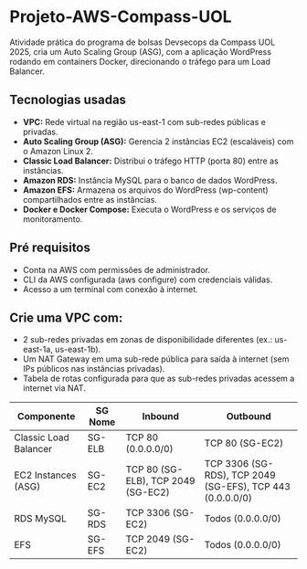 # Projeto-AWS-Compass-UOL
Atividade prática do programa de bolsas Devsecops da Compass UOL 2025, cria um Auto Scaling Group (ASG), com a aplicação WordPress rodando em containers Docker, direcionando o tráfego para um Load Balancer.

## Tecnologias usadas
- **VPC:** Rede virtual na região us-east-1 com sub-redes públicas e privadas.
- **Auto Scaling Group (ASG):** Gerencia 2 instâncias EC2 (escaláveis) com o Amazon Linux 2.
- **Classic Load Balancer:** Distribui o tráfego HTTP (porta 80) entre as instâncias.
- **Amazon RDS:** Instância MySQL para o banco de dados WordPress.
- **Amazon EFS:** Armazena os arquivos do WordPress (wp-content) compartilhados entre as instâncias.
- **Docker e Docker Compose:** Executa o WordPress e os serviços de monitoramento.

## Pré requisitos
- Conta na AWS com permissões de administrador.
- CLI da AWS configurada (aws configure) com credenciais válidas.
- Acesso a um terminal com conexão à internet.

## Crie uma VPC com:
- 2 sub-redes privadas em zonas de disponibilidade diferentes (ex.: us-east-1a, us-east-1b).
- Um NAT Gateway em uma sub-rede pública para saída à internet (sem IPs públicos nas instâncias privadas).
- Tabela de rotas configurada para que as sub-redes privadas acessem a internet via NAT.

| Componente | SG Nome | Inbound | Outbound |
|------------|--------|---------|----------|
| Classic Load Balancer |  SG-ELB  |  TCP 80 (0.0.0.0/0) | TCP 80 (SG-EC2) |
| EC2 Instances (ASG) |	SG-EC2 |	TCP 80 (SG-ELB), TCP 2049 (SG-EC2) |	TCP 3306 (SG-RDS), TCP 2049 (SG-EFS), TCP 443 (0.0.0.0/0) |
| RDS MySQL	| SG-RDS |	TCP 3306 (SG-EC2)| 	Todos (0.0.0.0/0) |
| EFS	| SG-EFS |	TCP 2049 (SG-EC2) |	Todos (0.0.0.0/0) |
